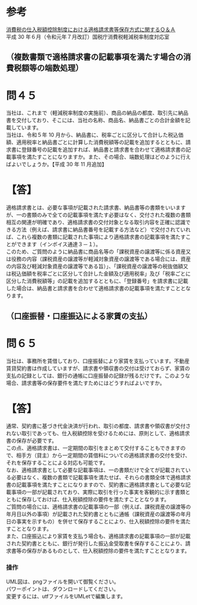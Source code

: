 # 参考
[消費税の仕入税額控除制度における適格請求書等保存方式に関するＱ＆Ａ ](https://www.nta.go.jp/taxes/shiraberu/zeimokubetsu/shohi/keigenzeiritsu/pdf/qa/01-01.pdf)  
平成 30 年６月（令和元年７月改訂）国税庁消費税軽減税率制度対応室  

## （複数書類で適格請求書の記載事項を満たす場合の消費税額等の端数処理）
# 問４５
当社は、これまで（軽減税率制度の実施前）、商品の納品の都度、取引先に納品書を交付しており、そこには、当社の名称、商品名、納品書ごとの合計金額を記載しています。  
当社は、令和５年 10 月から、納品書に、税率ごとに区分して合計した税込価額、適用税率と納品書ごとに計算した消費税額等の記載を追加するとともに、請求書に登録番号の記載を追加すれば、納品書と請求書を合わせて適格請求書の記載事項を満たすことになりますか。また、その場合、端数処理はどのように行えばよいでしょうか。【平成 30 年 11 月追加】  

# 【答】
適格請求書とは、必要な事項が記載された請求書、納品書等の書類をいいますが、一の書類のみで全ての記載事項を満たす必要はなく、交付された複数の書類相互の関連が明確であり、適格請求書の交付対象となる取引内容を正確に認識できる方法（例えば、請求書に納品書番号を記載する方法など）で交付されていれば、これら複数の書類に記載された事項により適格請求書の記載事項を満たすことができます（インボイス通達３－１）。  
このため、ご質問のように納品書に商品名等の「課税資産の譲渡等に係る資産又は役務の内容（課税資産の譲渡等が軽減対象資産の譲渡等である場合には、資産の内容及び軽減対象資産の譲渡等である旨）」、「課税資産の譲渡等の税抜価額又は税込価額を税率ごとに区分して合計した金額及び適用税率」及び「税率ごとに区分した消費税額等」の記載を追加するとともに、「登録番号」を請求書に記載した場合は、納品書と請求書を合わせて適格請求書の記載事項を満たすこととなります。

## （口座振替・口座振込による家賃の支払）
# 問６５
当社は、事務所を賃借しており、口座振替により家賃を支払っています。不動産賃貸契約書は作成していますが、請求書や領収書の交付は受けておらず、家賃の支払の記録としては、銀行の通帳に口座振替の記録が残るだけです。このような場合、請求書等の保存要件を満たすためにはどうすればよいですか。

# 【答】
通常、契約書に基づき代金決済が行われ、取引の都度、請求書や領収書が交付されない取引であっても、仕入税額控除を受けるためには、原則として、適格請求書の保存が必要です。  
この点、適格請求書は、一定期間の取引をまとめて交付することもできますので、相手方（貸主）から一定期間の賃借料についての適格請求書の交付を受け、それを保存することによる対応も可能です。  
なお、適格請求書として必要な記載事項は、一の書類だけで全てが記載されている必要はなく、複数の書類で記載事項を満たせば、それらの書類全体で適格請求書の記載事項を満たすことになりますので、契約書に適格請求書として必要な記載事項の一部が記載されており、実際に取引を行った事実を客観的に示す書類とともに保存しておけば、仕入税額控除の要件を満たすこととなります。  
ご質問の場合には、適格請求書の記載事項の一部（例えば、課税資産の譲渡等の年月日以外の事項）が記載された契約書とともに通帳（課税資産の譲渡等の年月日の事実を示すもの）を併せて保存することにより、仕入税額控除の要件を満たすこととなります。  
また、口座振込により家賃を支払う場合も、適格請求書の記載事項の一部が記載された契約書とともに、銀行が発行した振込金受取書を保存することにより、請求書等の保存があるものとして、仕入税額控除の要件を満たすこととなります。  

### 操作
UML図は、pngファイルを開いて御覧ください。  
パワーポイントは、ダウンロードしてください。  
変更するには、utfファイルをUMLetで編集します。

